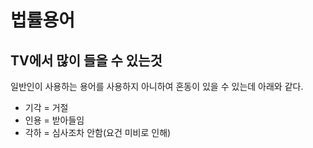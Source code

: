 # 법률용어

## TV에서 많이 들을 수 있는것
일반인이 사용하는 용어를 사용하지 아니하여 혼동이 있을 수 있는데 아래와 같다.
* 기각 = 거절
* 인용 = 받아들임
* 각하 = 심사조차 안함(요건 미비로 인해)